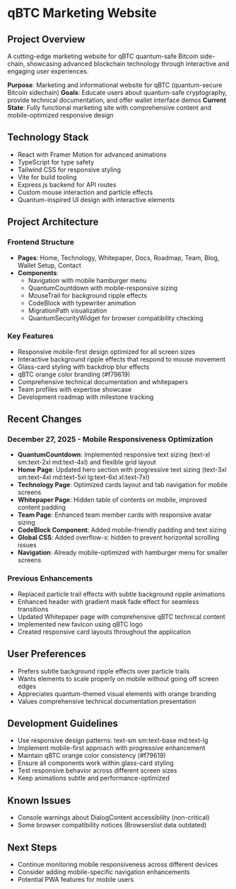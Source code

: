 # qBTC Marketing Website

## Project Overview
A cutting-edge marketing website for qBTC quantum-safe Bitcoin side-chain, showcasing advanced blockchain technology through interactive and engaging user experiences.

**Purpose**: Marketing and informational website for qBTC (quantum-secure Bitcoin sidechain) 
**Goals**: Educate users about quantum-safe cryptography, provide technical documentation, and offer wallet interface demos
**Current State**: Fully functional marketing site with comprehensive content and mobile-optimized responsive design

## Technology Stack
- React with Framer Motion for advanced animations
- TypeScript for type safety
- Tailwind CSS for responsive styling
- Vite for build tooling
- Express.js backend for API routes
- Custom mouse interaction and particle effects
- Quantum-inspired UI design with interactive elements

## Project Architecture

### Frontend Structure
- **Pages**: Home, Technology, Whitepaper, Docs, Roadmap, Team, Blog, Wallet Setup, Contact
- **Components**: 
  - Navigation with mobile hamburger menu
  - QuantumCountdown with mobile-responsive sizing
  - MouseTrail for background ripple effects
  - CodeBlock with typewriter animation
  - MigrationPath visualization
  - QuantumSecurityWidget for browser compatibility checking

### Key Features
- Responsive mobile-first design optimized for all screen sizes
- Interactive background ripple effects that respond to mouse movement
- Glass-card styling with backdrop blur effects
- qBTC orange color branding (#f79619)
- Comprehensive technical documentation and whitepapers
- Team profiles with expertise showcase
- Development roadmap with milestone tracking

## Recent Changes

### December 27, 2025 - Mobile Responsiveness Optimization
- **QuantumCountdown**: Implemented responsive text sizing (text-xl sm:text-2xl md:text-4xl) and flexible grid layout
- **Home Page**: Updated hero section with progressive text sizing (text-3xl sm:text-4xl md:text-5xl lg:text-6xl xl:text-7xl)
- **Technology Page**: Optimized cards layout and tab navigation for mobile screens
- **Whitepaper Page**: Hidden table of contents on mobile, improved content padding
- **Team Page**: Enhanced team member cards with responsive avatar sizing
- **CodeBlock Component**: Added mobile-friendly padding and text sizing
- **Global CSS**: Added overflow-x: hidden to prevent horizontal scrolling issues
- **Navigation**: Already mobile-optimized with hamburger menu for smaller screens

### Previous Enhancements
- Replaced particle trail effects with subtle background ripple animations
- Enhanced header with gradient mask fade effect for seamless transitions
- Updated Whitepaper page with comprehensive qBTC technical content
- Implemented new favicon using qBTC logo
- Created responsive card layouts throughout the application

## User Preferences
- Prefers subtle background ripple effects over particle trails
- Wants elements to scale properly on mobile without going off screen edges
- Appreciates quantum-themed visual elements with orange branding
- Values comprehensive technical documentation presentation

## Development Guidelines
- Use responsive design patterns: text-sm sm:text-base md:text-lg
- Implement mobile-first approach with progressive enhancement
- Maintain qBTC orange color consistency (#f79619)
- Ensure all components work within glass-card styling
- Test responsive behavior across different screen sizes
- Keep animations subtle and performance-optimized

## Known Issues
- Console warnings about DialogContent accessibility (non-critical)
- Some browser compatibility notices (Browserslist data outdated)

## Next Steps
- Continue monitoring mobile responsiveness across different devices
- Consider adding mobile-specific navigation enhancements
- Potential PWA features for mobile users